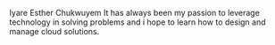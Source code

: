 Iyare Esther Chukwuyem 
It has always been my passion to leverage technology in solving problems and i hope to learn how to design and manage cloud solutions.

